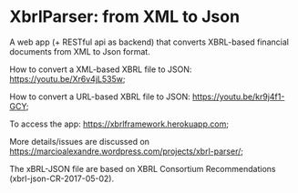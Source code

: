 # XbrlParser: from XML to Json

A web app (+ RESTful api as backend) that converts XBRL-based financial documents from XML to Json format.

How to convert a XML-based XBRL file to JSON: https://youtu.be/Xr6v4jL535w;

How to convert a URL-based XBRL file to JSON: https://youtu.be/kr9j4f1-GCY; 

To access the app: https://xbrlframework.herokuapp.com;

More details/issues are discussed on https://marcioalexandre.wordpress.com/projects/xbrl-parser/;

The xBRL-JSON file are based on XBRL Consortium Recommendations (xbrl-json-CR-2017-05-02).
